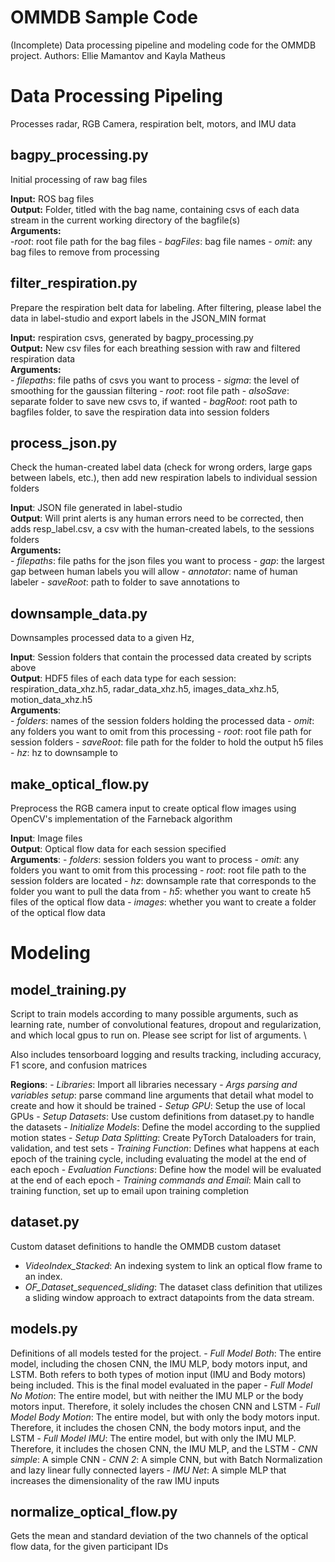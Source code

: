 # OMMDB Sample Code
(Incomplete) Data processing pipeline and modeling code for the OMMDB project. 
Authors: Ellie Mamantov and Kayla Matheus

# Data Processing Pipeling
Processes radar, RGB Camera, respiration belt, motors, and IMU data

## bagpy_processing.py
Initial processing of raw bag files

**Input:** ROS bag files\
**Output:** Folder, titled with the bag name, containing csvs of each data stream in the current working directory of the bagfile(s)\
**Arguments:** \
		-*root*: root file path for the bag files
		- *bagFiles*: bag file names
		- *omit*: any bag files to remove from processing

## filter_respiration.py
Prepare the respiration belt data for labeling. After filtering, please label the data in label-studio and export labels in the JSON_MIN format

**Input:** respiration csvs, generated by bagpy_processing.py\
**Output:** New csv files for each breathing session with raw and filtered respiration data \
**Arguments:** \
		- *filepaths*: file paths of csvs you want to process
		- *sigma*: the level of smoothing for the gaussian filtering
		- *root*: root file path
		- *alsoSave*: separate folder to save new csvs to, if wanted
		- *bagRoot*: root path to bagfiles folder, to save the respiration data into session folders

## process_json.py
Check the human-created label data (check for wrong orders, large gaps between labels, etc.), then add new respiration labels to individual session folders  

**Input**: JSON file generated in label-studio\
**Output**: Will print alerts is any human errors need to be corrected, then adds resp_label.csv, a csv with the human-created labels, to the sessions folders\
**Arguments:**\
	- *filepaths*: file paths for the json files you want to process
	- *gap*: the largest gap between human labels you will allow
	- *annotator*: name of human labeler
	- *saveRoot*: path to folder to save annotations to

## downsample_data.py
Downsamples processed data to a given Hz, 

**Input**: Session folders that contain the processed data created by scripts above\
**Output**: HDF5 files of each data type for each session: respiration_data_xhz.h5, radar_data_xhz.h5, images_data_xhz.h5, motion_data_xhz.h5\
**Arguments**: \
	- *folders*: names of the session folders holding the processed data
	- *omit*: any folders you want to omit from this processing
	- *root*: root file path for session folders
	- *saveRoot*: file path for the folder to hold the output h5 files
	- *hz*: hz to downsample to


## make_optical_flow.py
Preprocess the RGB camera input to create optical flow images using OpenCV's implementation of the Farneback algorithm

**Input**: Image files \
**Output**: Optical flow data for each session specified \
**Arguments**:
	 - *folders*: session folders you want to process
	 - *omit*: any folders you want to omit from this processing
	 - *root*: root file path to the session folders are located
	 - *hz*: downsample rate that corresponds to the folder you want to pull the data from
	 - *h5*: whether you want to create h5 files of the optical flow data
	 - *images*: whether you want to create a folder of the optical flow data

# Modeling 

## model_training.py

Script to train models according to many possible arguments, such as learning rate, number of convolutional features, dropout and regularization, and which local gpus to run on. Please see script for list of arguments. \

Also includes tensorboard logging and results tracking, including accuracy, F1 score, and confusion matrices

**Regions**:
	- *Libraries*: Import all libraries necessary
	- *Args parsing and variables setup*: parse command line arguments that detail what model to create and how it should be trained
	- *Setup GPU*: Setup the use of local GPUs
	- *Setup Datasets*: Use custom definitions from dataset.py to handle the datasets
	- *Initialize Models*: Define the model according to the supplied motion states 
	- *Setup Data Splitting*: Create PyTorch Dataloaders for train, validation, and test sets
	- *Training Function*: Defines what happens at each epoch of the training cycle, including evaluating the model at the end of each epoch
	- *Evaluation Functions*: Define how the model will be evaluated at the end of each epoch
	- *Training commands and Email*: Main call to training function, set up to email upon training completion

## dataset.py

Custom dataset definitions to handle the OMMDB custom dataset

- *VideoIndex_Stacked*: An indexing system to link an optical flow frame to an index. 
- *OF_Dataset_sequenced_sliding*: The dataset class definition that utilizes a sliding window approach to extract datapoints from the data stream. 

## models.py

Definitions of all models tested for the project. 
	- *Full Model Both*: The entire model, including the chosen CNN, the IMU MLP, body motors input, and LSTM. Both refers to both types of motion input (IMU and Body motors) being included. This is the final model evaluated in the paper
	- *Full Model No Motion*: The entire model, but with neither the IMU MLP or the body motors input. Therefore, it solely includes the chosen CNN and LSTM
	- *Full Model Body Motion*: The entire model, but with only the body motors input. Therefore, it includes the chosen CNN, the body motors input, and the LSTM
	- *Full Model IMU*: The entire model, but with only the IMU MLP. Therefore, it includes the chosen CNN, the IMU MLP, and the LSTM
	- *CNN simple*: A simple CNN
	- *CNN 2*: A simple CNN, but with Batch Normalization and lazy linear fully connected layers
	- *IMU Net*: A simple MLP that increases the dimensionality of the raw IMU inputs

## normalize_optical_flow.py

Gets the mean and standard deviation of the two channels of the optical flow data, for the given participant IDs

